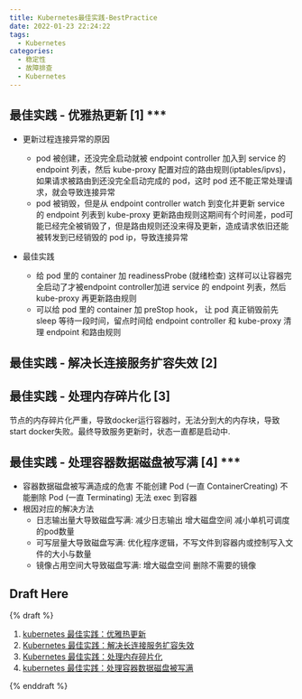 ```yaml
---
title: Kubernetes最佳实践-BestPractice
date: 2022-01-23 22:24:22
tags:
  - Kubernetes
categories: 
  - 稳定性
  - 故障排查
  - Kubernetes
---
```


<p></p>
<!-- more -->


## 最佳实践 - 优雅热更新  [1] ***
+ 更新过程连接异常的原因
  - pod 被创建，还没完全启动就被 endpoint controller 加入到 service 的 endpoint 列表，然后 kube-proxy 配置对应的路由规则(iptables/ipvs)，如果请求被路由到还没完全启动完成的 pod，这时 pod 还不能正常处理请求，就会导致连接异常
  - pod 被销毁，但是从 endpoint controller watch 到变化并更新 service 的 endpoint 列表到 kube-proxy 更新路由规则这期间有个时间差，pod可能已经完全被销毁了，但是路由规则还没来得及更新，造成请求依旧还能被转发到已经销毁的 pod ip，导致连接异常

+ 最佳实践
  - 给 pod 里的 container 加 readinessProbe (就绪检查)
    这样可以让容器完全启动了才被endpoint controller加进 service 的 endpoint 列表，然后 kube-proxy 再更新路由规则
  - 可以给 pod 里的 container 加 preStop hook，
    让 pod 真正销毁前先 sleep 等待一段时间，留点时间给 endpoint controller 和 kube-proxy 清理 endpoint 和路由规则

## 最佳实践 - 解决长连接服务扩容失效 [2]


## 最佳实践 - 处理内存碎片化  [3]
节点的内存碎片化严重，导致docker运行容器时，无法分到大的内存块，导致start docker失败。最终导致服务更新时，状态一直都是启动中.

## 最佳实践 - 处理容器数据磁盘被写满 [4] ***
+ 容器数据磁盘被写满造成的危害
    不能创建 Pod (一直 ContainerCreating)
    不能删除 Pod (一直 Terminating)
    无法 exec 到容器
+ 根因对应的解决方法
  - 日志输出量大导致磁盘写满:
     减少日志输出
     增大磁盘空间
     减小单机可调度的pod数量
  - 可写层量大导致磁盘写满: 
      优化程序逻辑，不写文件到容器内或控制写入文件的大小与数量
  - 镜像占用空间大导致磁盘写满:
      增大磁盘空间
      删除不需要的镜像

## Draft Here

{% draft %}

1. [kubernetes 最佳实践：优雅热更新](https://tencentcloudcontainerteam.github.io/2019/05/08/kubernetes-best-practice-grace-update/)
2. [Kubernetes 最佳实践：解决长连接服务扩容失效](https://tencentcloudcontainerteam.github.io/2019/06/06/scale-keepalive-service/)
3. [Kubernetes 最佳实践：处理内存碎片化 ](https://tencentcloudcontainerteam.github.io/2019/06/06/handle-memory-fragmentation/)
4. [kubernetes 最佳实践：处理容器数据磁盘被写满](https://tencentcloudcontainerteam.github.io/2019/06/08/kubernetes-best-practice-handle-disk-full/)

{% enddraft %}

